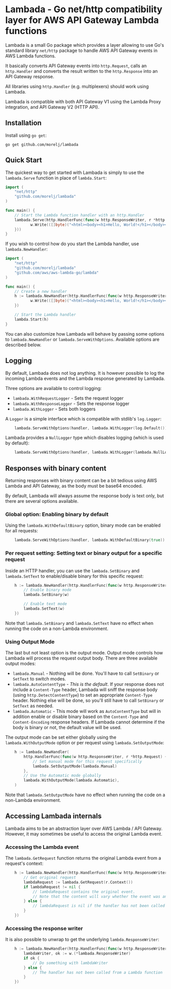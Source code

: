 # Lambada - Go net/http compatibility layer for AWS API Gateway Lambda functions

Lambada is a small Go package which provides a layer allowing to use Go's standard library `net/http` package to
handle AWS API Gateway events in AWS Lambda functions.

It basically converts API Gateway events into `http.Request`, calls an `http.Handler` and converts the result written
to the `http.Response` into an API Gateway response.

All libraries using `http.Handler` (e.g. multiplexers) should work using Lambada.

Lambada is compatible with both API Gateway V1 using the Lambda Proxy integration, and API Gateway V2 (HTTP API).

## Installation

Install using `go get`:

```
go get github.com/morelj/lambada
```

## Quick Start

The quickest way to get started with Lambada is simply to use the `lambada.Serve` function in place of `lambda.Start`:

```go
import (
    "net/http"
    "github.com/morelj/lambada"
)

func main() {
    // Start the Lambda function handler with an http.Handler
    lambada.Serve(http.HandlerFunc(func(w http.ResponseWriter, r *http.Request) {
	       w.Write(([]byte)("<html><body><h1>Hello, World!</h1></body></html>"))
    }))
}
```

If you wish to control how do you start the Lambda handler, use `lambada.NewHandler`:

```go
import (
    "net/http"
    "github.com/morelj/lambada"
    "github.com/aws/aws-lambda-go/lambda"
)

func main() {
    // Create a new handler
    h := lambada.NewHandler(http.HandlerFunc(func(w http.ResponseWriter, r *http.Request) {
	       w.Write(([]byte)("<html><body><h1>Hello, World!</h1></body></html>"))
    })

    // Start the Lambda handler
    lambda.Start(h)
}
```

You can also customize how Lambada will behave by passing some options to `lambada.NewHandler` or
`lambada.ServeWithOptions`. Available options are described below.

## Logging

By default, Lambada does not log anything. It is however possible to log the incoming Lambda events and the Lambda
response generated by Lambada.

Three options are available to control logging:

* `lambada.WithRequestLogger` - Sets the request logger
* `lambada.WithResponseLogger` - Sets the response logger
* `lambada.WithLogger` - Sets both loggers

A `Logger` is a simple interface which is compatible with stdlib's `log.Logger`:

```go
    lambada.ServeWithOptions(handler, lambada.WithLogger(log.Default()))
```

Lambada provides a `NullLogger` type which disables logging (which is used by default):

```go
    lambada.ServeWithOptions(handler, lambada.WithLogger(lambada.NullLogger{}))
```

## Responses with binary content

Returning responses with binary content can be a bit tedious using AWS Lambda and API Gateway, as the body must be
base64 encoded.

By default, Lambada will always assume the response body is text only, but there are several options available.

### Global option: Enabling binary by default

Using the `lambada.WithDefaultBinary` option, binary mode can be enabled for all requests:

```go
    lambada.ServeWithOptions(handler, lambada.WithDefaultBinary(true))
```

### Per request setting: Setting text or binary output for a specific request

Inside an HTTP handler, you can use the `lambada.SetBinary` and `lambada.SetText` to enable/disable binary for this
specific request:

```go
    h := lambada.NewHandler(http.HandlerFunc(func(w http.ResponseWriter, r *http.Request) {
        // Enable binary mode
        lambada.SetBinary(w)

        // Enable text mode
        lambada.SetText(w)
    })
```

Note that `lambada.SetBinary` and `lambada.SetText` have no effect when running the code on a non-Lambda environment.

### Using Output Mode

The last but not least option is the output mode. Output mode controls how Lambada will process the request output body.
There are three available output modes:

* `lambada.Manual` - Nothing will be done. You'll have to call `SetBinary` or `SetText` to switch modes.
* `lambada.AutoContentType` - *This is the default*. If your response does not include a `Content-Type` header, Lambada
  will sniff the response body (using `http.DetectContentType`) to set an appropriate `Content-Type` header.
  Nothing else will be done, so you'll still have to call `SetBinary` or `SetText` as needed.
* `lambada.Automatic` - This mode will work as `AutoContentType` but will in addition enable or disable binary based on
  the `Content-Type` and `Content-Encoding` response headers.
  If Lambada cannot determine if the body is binary or not, the default value will be used.

The output mode can be set either globally using the `lambada.WithOutputMode` option or per request using
`lambada.SetOutputMode`:

```go
    h := lambada.NewHandler(
        http.HandlerFunc(func(w http.ResponseWriter, r *http.Request) {
            // Set manual mode for this request specifically
            lambada.SetOutputMode(lambada.Manual)
        },
        // Use the Automatic mode globally
        lambada.WithOutputMode(lambada.Automatic),
    )
```

Note that `lambada.SetOutputMode` have no effect when running the code on a non-Lambda environment.

## Accessing Lambada internals

Lambada aims to be an abstraction layer over AWS Lambda / API Gateway. However, it may sometimes be useful to access
the original Lambda event.

### Accessing the Lambda event

The `lambada.GetRequest` function returns the original Lambda event from a request's context:

```go
    h := lambada.NewHandler(http.HandlerFunc(func(w http.ResponseWriter, r *http.Request) {
        // Get original request
        lambdaRequest := lambada.GetRequest(r.Context())
        if lambdaRequest != nil {
            // lambdaRequest contains the original event.
            // Note that the content will vary whether the event was an API Gateway v1 or v2 event.
        } else {
            // lambdaRequest is nil if the handler has not been called from a Lambda function
        }
    })
```

### Accessing the response writer

It is also possible to unwrap to get the underlying `lambda.ResponseWriter`:

```go
    h := lambada.NewHandler(http.HandlerFunc(func(w http.ResponseWriter, r *http.Request) {
        lambdaWriter, ok := w.(*lambada.ResponseWriter)
        if ok {
            // Do something with lambdaWriter
        } else {
            // The handler has not been called from a Lambda function
        }
    })
```
